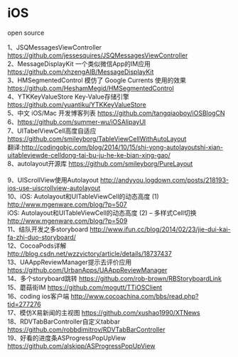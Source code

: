 iOS
===

open source


1、JSQMessagesViewController  https://github.com/jessesquires/JSQMessagesViewController
<br>
2、MessageDisplayKit 一个类似微信App的IM应用  https://github.com/xhzengAIB/MessageDisplayKit
<br>
3、HMSegmentedControl 模仿了 Google Currents 使用的效果   https://github.com/HeshamMegid/HMSegmentedControl
<br>
4、YTKKeyValueStore  Key-Value存储引擎   https://github.com/yuantiku/YTKKeyValueStore
<br>
5、中文 iOS/Mac 开发博客列表   https://github.com/tangqiaoboy/iOSBlogCN
<br>
6、https://github.com/summer-wu/iOSAlipayUI
<br>
7、UITabelViewCell高度自适应   https://github.com/smileyborg/TableViewCellWithAutoLayout 
<br>
翻译:http://codingobjc.com/blog/2014/10/15/shi-yong-autolayoutshi-xian-uitableviewde-celldong-tai-bu-ju-he-ke-bian-xing-gao/
<br>
8、autolayout开源库  https://github.com/smileyborg/PureLayout  
<br>
9、UIScrollView使用Autolayout  http://andyyou.logdown.com/posts/218193-ios-use-uiscrollview-autolayout
<br>
10、iOS: Autolayout和UITableViewCell的动态高度 (1)  http://www.mgenware.com/blog/?p=507
<br>
iOS: Autolayout和UITableViewCell的动态高度 (2) – 多样式Cell切换   http://www.mgenware.com/blog/?p=509
<br>
11、结队开发之多storyboard  http://www.ifun.cc/blog/2014/02/23/jie-dui-kai-fa-zhi-duo-storyboard/
<br>
12、CocoaPods详解   http://blog.csdn.net/wzzvictory/article/details/18737437
<br>
13、UAAppReviewManager提示去评价应用   https://github.com/UrbanApps/UAAppReviewManager
<br>
14、多个storyboard跳转   https://github.com/rob-brown/RBStoryboardLink
<br>
15、蘑菇街IM   https://github.com/mogutt/TTiOSClient
<br>
16、coding ios客户端   http://www.cocoachina.com/bbs/read.php?tid=277276
<br>
17、模仿X易新闻的主视图  https://github.com/xushao1990/XTNews
<br>
18、RDVTabBarController自定义tabbar  https://github.com/robbdimitrov/RDVTabBarController
<br>
19、好看的进度条ASProgressPopUpView  https://github.com/alskipp/ASProgressPopUpView
<br>
